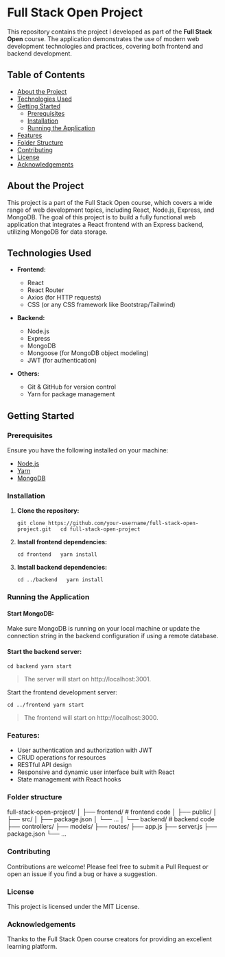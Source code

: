 # Full Stack Open Project

This repository contains the project I developed as part of the **Full Stack Open** course. The application demonstrates the use of modern web development technologies and practices, covering both frontend and backend development.

## Table of Contents

- [About the Project](#about-the-project)
- [Technologies Used](#technologies-used)
- [Getting Started](#getting-started)
  - [Prerequisites](#prerequisites)
  - [Installation](#installation)
  - [Running the Application](#running-the-application)
- [Features](#features)
- [Folder Structure](#folder-structure)
- [Contributing](#contributing)
- [License](#license)
- [Acknowledgements](#acknowledgements)

## About the Project

This project is a part of the Full Stack Open course, which covers a wide range of web development topics, including React, Node.js, Express, and MongoDB. The goal of this project is to build a fully functional web application that integrates a React frontend with an Express backend, utilizing MongoDB for data storage.

## Technologies Used

- **Frontend:**
  - React
  - React Router
  - Axios (for HTTP requests)
  - CSS (or any CSS framework like Bootstrap/Tailwind)
  
- **Backend:**
  - Node.js
  - Express
  - MongoDB
  - Mongoose (for MongoDB object modeling)
  - JWT (for authentication)
  
- **Others:**
  - Git & GitHub for version control
  - Yarn for package management

## Getting Started

### Prerequisites

Ensure you have the following installed on your machine:

- [Node.js](https://nodejs.org/)
- [Yarn](https://yarnpkg.com/)
- [MongoDB](https://www.mongodb.com/)

### Installation

1. **Clone the repository:**

   `git clone https://github.com/your-username/full-stack-open-project.git  
   cd full-stack-open-project`

3. **Install frontend dependencies:**

   `cd frontend  
   yarn install`

5. **Install backend dependencies:**

   `cd ../backend  
   yarn install`

### Running the Application
#### Start MongoDB:

Make sure MongoDB is running on your local machine or update the connection string in the backend configuration if using a remote database.

#### Start the backend server:

`cd backend
yarn start`

> The server will start on http://localhost:3001.

Start the frontend development server:

`cd ../frontend
yarn start`

> The frontend will start on http://localhost:3000.

### Features:

- User authentication and authorization with JWT
- CRUD operations for resources
- RESTful API design
- Responsive and dynamic user interface built with React
- State management with React hooks

### Folder structure 
full-stack-open-project/
│
├── frontend/          # frontend code
│   ├── public/
│   ├── src/
│   ├── package.json
│   └── ...
│
└── backend/           # backend code
    ├── controllers/
    ├── models/
    ├── routes/
    ├── app.js
    ├── server.js
    ├── package.json
    └── ...

### Contributing

Contributions are welcome! Please feel free to submit a Pull Request or open an issue if you find a bug or have a suggestion.

### License

This project is licensed under the MIT License.

### Acknowledgements

Thanks to the Full Stack Open course creators for providing an excellent learning platform.
